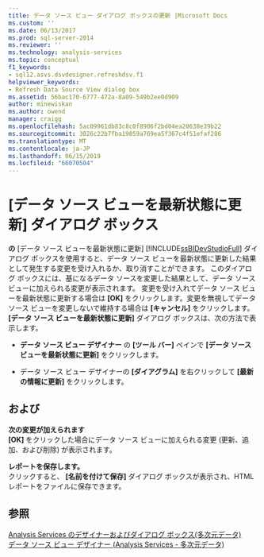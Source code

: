```yaml
---
title: データ ソース ビュー ダイアログ ボックスの更新 |Microsoft Docs
ms.custom: ''
ms.date: 06/13/2017
ms.prod: sql-server-2014
ms.reviewer: ''
ms.technology: analysis-services
ms.topic: conceptual
f1_keywords:
- sql12.asvs.dsvdesigner.refreshdsv.f1
helpviewer_keywords:
- Refresh Data Source View dialog box
ms.assetid: 56bac170-6777-472a-8a09-549b2ee0d909
author: minewiskan
ms.author: owend
manager: craigg
ms.openlocfilehash: 5ac09961db83c8c0f8906f2bd04ea20638e39b22
ms.sourcegitcommit: 3026c22b7fba19059a769ea5f367c4f51efaf286
ms.translationtype: MT
ms.contentlocale: ja-JP
ms.lasthandoff: 06/15/2019
ms.locfileid: "66070504"
---
```

# <a name="refresh-data-source-view-dialog-box"></a>[データ ソース ビューを最新状態に更新] ダイアログ ボックス
  **の** [データ ソース ビューを最新状態に更新] [!INCLUDE[ssBIDevStudioFull](../includes/ssbidevstudiofull-md.md)] ダイアログ ボックスを使用すると、データ ソース ビューを最新状態に更新した結果として発生する変更を受け入れるか、取り消すことができます。 このダイアログ ボックスには、基になるデータ ソースを変更した結果として、データ ソース ビューに加えられる変更が表示されます。 変更を受け入れてデータ ソース ビューを最新状態に更新する場合は **[OK]** をクリックします。変更を無視してデータ ソース ビューを変更しないで維持する場合は **[キャンセル]** をクリックします。 **[データ ソース ビューを最新状態に更新]** ダイアログ ボックスは、次の方法で表示します。  
  
-   **データ ソース ビュー デザイナー** の **[ツール バー]** ペインで **[データ ソース ビューを最新状態に更新]** をクリックします。  
  
-   データ ソース ビュー デザイナーの **[ダイアグラム]** を右クリックして **[最新の情報に更新]** をクリックします。  
  
## <a name="options"></a>および  
 **次の変更が加えられます**  
 **[OK]** をクリックした場合にデータ ソース ビューに加えられる変更 (更新、追加、および削除) が表示されます。  
  
 **レポートを保存します。**  
 クリックすると、 **[名前を付けて保存]** ダイアログ ボックスが表示され、HTML レポートをファイルに保存できます。  
  
## <a name="see-also"></a>参照  
 [Analysis Services のデザイナーおよびダイアログ ボックス&#40;多次元データ&#41;](analysis-services-designers-and-dialog-boxes-multidimensional-data.md)   
 [データ ソース ビュー デザイナー (Analysis Services - 多次元データ)](data-source-view-designer-analysis-services-multidimensional-data.md)  
  
  
